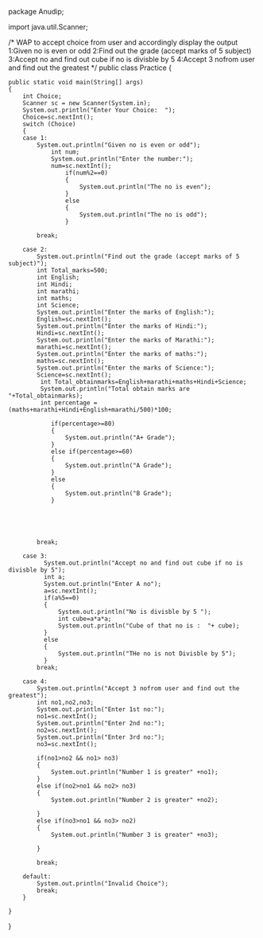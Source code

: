 package Anudip;

import java.util.Scanner;

/*
WAP to accept choice from user and accordingly display the output
1:Given no is even or odd
2:Find out the grade (accept marks of 5 subject)
3:Accept no and find out cube if no is divisble by 5
4:Accept 3 nofrom user and find out the greatest
*/
public class Practice {

	public static void main(String[] args) 
	{
		int Choice;
		Scanner sc = new Scanner(System.in);
		System.out.println("Enter Your Choice:  ");
		Choice=sc.nextInt();
		switch (Choice) 
		{
		case 1:
			System.out.println("Given no is even or odd");
				int num;
				System.out.println("Enter the number:");
				num=sc.nextInt();
					if(num%2==0)
					{
						System.out.println("The no is even");
					}
					else
					{
						System.out.println("The no is odd");
					}
					
			break;
		
		case 2:
			System.out.println("Find out the grade (accept marks of 5 subject)");
			int Total_marks=500;
			int English;
			int Hindi;
			int marathi;
			int maths;
			int Science;
			System.out.println("Enter the marks of English:");
			English=sc.nextInt();
			System.out.println("Enter the marks of Hindi:");
			Hindi=sc.nextInt();
			System.out.println("Enter the marks of Marathi:");
			marathi=sc.nextInt();
			System.out.println("Enter the marks of maths:");
			maths=sc.nextInt();
			System.out.println("Enter the marks of Science:");
			Science=sc.nextInt();
			 int Total_obtainmarks=English+marathi+maths+Hindi+Science;
			 System.out.println("Total obtain marks are "+Total_obtainmarks);
			 int percentage = (maths+marathi+Hindi+English+marathi/500)*100;
				
				if(percentage>=80)
				{
					System.out.println("A+ Grade");
				}
				else if(percentage>=60)
				{
					System.out.println("A Grade");
				}
				else
				{
					System.out.println("B Grade");
				}
				
			

		
			
			break;
			
		case 3:
			  System.out.println("Accept no and find out cube if no is divisble by 5");
			  int a;
			  System.out.println("Enter A no");
			  a=sc.nextInt();
			  if(a%5==0)
			  {
				  System.out.println("No is divisble by 5 ");
				  int cube=a*a*a;
				  System.out.println("Cube of that no is :  "+ cube);
			  }
			  else
			  {
				  System.out.println("THe no is not Divisble by 5");
			  }
			break;
			
		case 4:
			System.out.println("Accept 3 nofrom user and find out the greatest");
			int no1,no2,no3;
			System.out.println("Enter 1st no:");
			no1=sc.nextInt();
			System.out.println("Enter 2nd no:");
			no2=sc.nextInt();
			System.out.println("Enter 3rd no:");
			no3=sc.nextInt();
			
			if(no1>no2 && no1> no3)
			{
				System.out.println("Number 1 is greater" +no1);
			}
			else if(no2>no1 && no2> no3)
			{
				System.out.println("Number 2 is greater" +no2);

			}
			else if(no3>no1 && no3> no2)
			{
				System.out.println("Number 3 is greater" +no3);

			}
			
			break;

		default:
			System.out.println("Invalid Choice");
			break;
		}

	}

}
